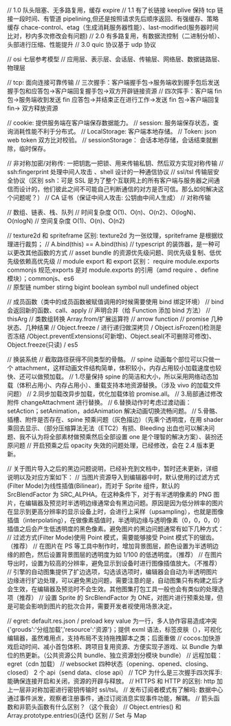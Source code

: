// 1.0 队头阻塞、无多路复用，缓存 expire
// 1.1 有了长链接 keeplive 保持 tcp 链接一段时间、有管道 pipelining,但还是按照请求先后顺序返回、有强缓存、策略缓存 chace-control、etag（生成消耗服务器性能）、last-modified(服务器时间比对，秒内多次修改会有问题)
// 2.0 有多路复用，有数据流控制（二进制分帧）、头部进行压缩、性能提升
// 3.0 quic 协议基于 udp 协议

// osi 七层参考模型
// 应用层、表示层、会话层、传输层、网络层、数据链路层、物理层

// tcp: 面向连接可靠传输
// 三次握手：客户端握手包->服务端收到握手包后发送握手包和应答包->客户端回复握手包->双方开辟链接资源
// 四次挥手：客户端 fin 包->服务端收到发送 fin 应答包->并结束正在进行工作->发送 fin 包->客户端回复 fin-> 双方释放资源

// cookie: 提供服务端在客户端保存数据能力。
// session: 服务端保存状态，查询消耗性能不利于分布式。
// LocalStorage: 客户端本地存储。
// Token: json web token 双方比对校验。
// sessionStorage： 会话本地存储，会话结束就删除，临时保存。

// 非对称加密/对称传: 一把钥匙一把锁、用来传输私钥、然后双方实现对称传输
// ssh:fingerprint 处理中间人攻击 、shell 设计的一种通信协议
// ssl/tsl 传输层安全协议（区别 ssh：可是 SSL 是为了整个互联网上的所有客户端与服务器之间通信而设计的，他们彼此之间不可能自己判断通信的对方是否可信。那么如何解决这个问题呢？）
// CA 证书（保证中间人攻击: 公钥由中间人生成）
// 对称传输

// 数组、链表、栈、队列
// 时间复杂度 O(1)、O(n)、O(n2)、O(logN)、O(nlogN)
// 空间复杂度 O(1)、O(n)、O(n2)

// texture2d 和 spriteframe 区别: texture2d 为一张纹理，spriteframe 是根据纹理进行裁剪；
// A.bind(this) == A.bind(this)
// typescript 的装饰器，是一种可以更改其他函数的方式
// asset bundle 的资源优先级问题、同优先级复制、低优先级依赖高优先级
// module export 和 export 区别： require module.exports commonjs 规范;exports 是对 module.exports 的引用（amd require 、define 模块）；commonjs、es6  
// 原型链
number stirng bigint boolean symbol null undefined object

// 成员函数（类中的成员函数被赋值调用的时候需要使用 bind 绑定环境）
// bind 会返回新的函数、call、apply
// 声明合并（给 Function 添加 bind 方法）
// thisArg
// 类数组转换 Array.from/扩展运算符
// arrow function
// promise 几种状态、几种结果
// Object.freeze / 进行递归做深拷贝 / Object.isFrozen()检测是否冻结 /Object.preventExtensions(可新增)、Object.seal(不可删除可修改)、Object.freeze(只读) / es5

// 换装系统
// 截取路径获得不同类型的骨骼。
// spine 动画每个部位可以只做一个 attachment，这样动画文件结构简单，体积较小，内存占用较小加载速度也较快、还可以做预加载。
// 1.尽量保持 spine 的简洁和大小，所以采用网络动态加载（体积占用小、内存占用小）、重载支持本地资源替换。（涉及 vivo 的加载文件问题）
// 2.同步加载改异步加载，优化加载体验 promise.all。
// 3.局部通过修改附件 changeAttachment 进行替换。
// 6.替换动作时考虑过渡动画：setAction；setAnimation，addAnimation 解决动画切换流畅问题。
// 5.骨骼、插槽、附件是否存在、spine 预乘问题（灰色描边）（先乘个透明度，在用 shader 乘回去显示、（部分压缩算法无法（ETC2）有损、Bleeding 出血也可以解决问题、我不认为将全部素材做预乘然后全部设置 one 是个理智的解决方案）、装扮还原问题
// 开启预乘之后 opacity 失效的问题处理，已经修改，会在 2.4 版本更新。

// 关于图片导入之后的黑边问题说明，已经补充到文档中，暂时还未更新，详细说明以及对应方案如下：
// 当图片资源导入到编辑器中时，默认使用的过滤方式(Filter Mode)为线性插值(Bilinear)，而对于 Sprite 组件，默认的 SrcBlendFactor 为 SRC_ALPHA。在这种条件下，对于有半透明像素的 PNG 图片，在编辑器及预览时半透明边缘通常会有黑边问题。原因是因为低分辨率的图片在显示到更高分辨率的显示设备上时，会进行上采样（upsampling），也就是图像插值（interpolating），在做像素插值时，半透明边缘与透明像素（0，0，0，0）插值之后会产生低透明度的黑色像素。避免图片的黑边问题通常有如下几种方式：
// 过滤方式(Filter Mode)使用 Point 模式，需要能够接受 Point 模式下的锯齿。（推荐）
// 在图片在 PS 等工具中制作时，增加背景图层，颜色设置为半透明边缘的颜色，然后设置背景图层的透明度为如 1/100 的低透明度。（推荐）
// 在图片导出时，设置为较高的分辨率，避免显示到设备时进行图像插值放大。（不推荐）
// 引擎的自动图集提供了扩边选项，勾选该选项时，编辑器会自动为半透明图片边缘进行扩边处理，可以避免黑边问题，需要注意的是，自动图集只有构建之后才会生效，在编辑器及预览时不会生效。其他图集打包工具一般也会有类似的处理选项（推荐）
// 设置 Sprite 的 SrcBlendFactor 为 ONE，对图片进行预乘处理，但是可能会影响到图片的批次合并，需要开发者视使用场景决定。

// egret: default.res.json / preload key value 为一行，多人协作容易造成冲突{'grouds':'分组加载','resource':'资源'}；提供 exml 语法，标签皮肤（），可视化编辑器，虽然难用点，支持布局不支持拖拽脚本之类；后面重做
// cocos:加快游戏启动时间、减小首包体积、跨项目复用资源、方便实现子游戏、以 Bundle 为单位的热更新。（公共资源公共 bundle、独立资源划分模块 bundle）
// 远程加载：egret（cdn 加载）
// websocket 四种状态（opening、opened、closing、closed） 2 个 api（send data、close api）
// TCP 为什么是三次握手四次挥手: 能确保连接开启和关闭，资源的开辟与释放。
// HTTPS 和 HTTP 的区别: http 加上一层非对称加密进行密钥传输时 ssl/tsl。
// 发布订阅者模式有了解吗: 数据中心通过事件派发，观察者注册事件，通过订阅消息实现事件功能，解耦。
// 箭头函数和非箭头函数有什么区别？（这个我会）
// Object.entries() 和 Array.prototype.entries()(迭代) 区别
// Set 与 Map

<!-- 讲一下 http 协议。
讲一下 http 请求常用的头，比如和缓存相关的头，以及其他的。
常见的相应码有哪些？
讲一下浏览器的缓存机制？
讲一下 https 的原理？
你了解 CDN 吗？讲一下。（不会，从这里开始，下面的问题感觉基本都崩了）
问一下 js 的问题吧，说一下 js 的作用域。
ES6 你了解吗？
讲一下 js 中 this 的绑定规则？（说了一大堆，也没太讲清楚）
对模块化有了解吗？（不了解）
有用过 promise 吗：
js 中的异步有哪些？（只知道 setTimeout）
讲一下你对虚拟 DOM 的了解吧。
你写过正则表达式吗？写出如下 url：https://shopee.com/xxx 的正则表达式（憋了半天没憋出来）
网页的渲染流程，精确到标签
简述下浏览器的重绘与重排？
哪些操作会触发重绘？
解释下 js 作用域及作用域链？
解释下函数原型和原型链？
对 JavaScript 的设计模式有了解吗？
写代码：递归实现数组求和？
TCP 如何保障数据包有效
那你讲一下树的遍历吧。 -->
<!-- 你了解的 MVVM 框架有哪些？（什么是 MVVM 框架……） -->
<!-- Vue 的生命周期有了解吗？（不了解 Vue，了解 React） -->
